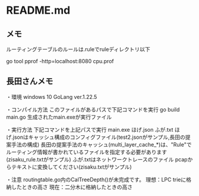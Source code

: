 # README.md


## メモ

ルーティングテーブルのルールは.ruleでruleディレクトリ以下

go tool pprof -http=localhost:8080 cpu.prof


## 長田さんメモ

・環境
windows 10
GoLang ver.1.22.5

・コンパイル方法
このファイルがあるパスで下記コマンドを実行
go build main.go
生成されたmain.exeが実行ファイル

・実行方法
下記コマンドを上記パスで実行
main.exe ほげ.json ふが.txt
ほげ.jsonはキャッシュ構成のコンフィグファイル(test2.jsonがサンプル,長田の提案手法の構成)
	長田の提案手法のキャッシュ(multi_layer_cache_*)は、"Rule"でルーティング情報が書かれているファイルを指定する必要があります(zisaku_rule.txtがサンプル)
ふが.txtはネットワークトレースのファイル
	pcapからテキストに変換してください(zisaku.txtがサンプル)

・注意
routingtable.go内のCalTreeDepth()が未完成です。
理想：LPC trieに格納したときの高さ
現在：二分木に格納したときの高さ
